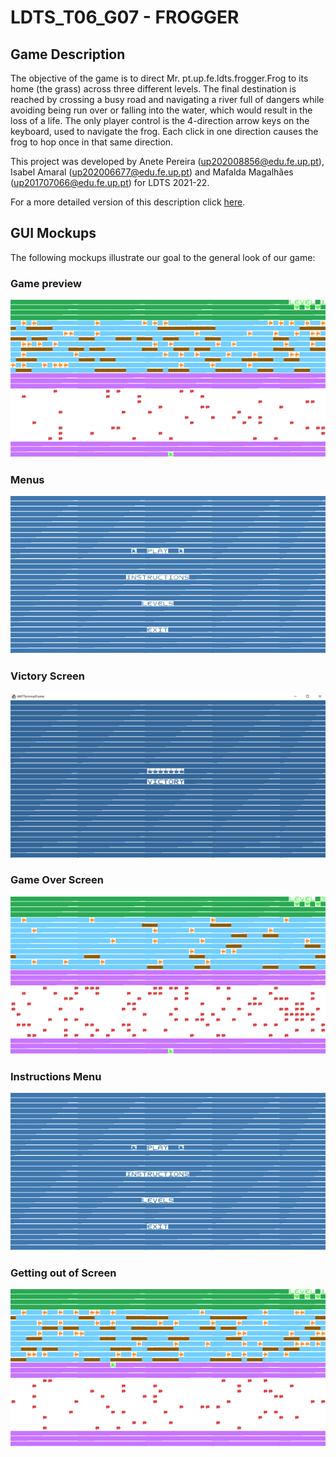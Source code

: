 # LDTS_T06_G07 - FROGGER

## Game Description

The objective of the game is to direct Mr. pt.up.fe.ldts.frogger.Frog to its home (the grass) across three different levels. The final destination is reached by crossing a busy road and navigating a river full of dangers while avoiding being run over or falling into the water, which would result in the loss of a life. The only player control is the 4-direction arrow keys on the keyboard, used to navigate the frog. Each click in one direction causes the frog to hop once in that same direction.

This project was developed by Anete Pereira (up202008856@edu.fe.up.pt), Isabel Amaral (up202006677@edu.fe.up.pt) and Mafalda Magalhães (up201707066@edu.fe.up.pt) for LDTS 2021-22.

For a more detailed version of this description click [here](./docs/README.md).

## GUI Mockups

The following mockups illustrate our goal to the general look of our game:


### Game preview
![](./docs/gifs/winningTheGame.gif)

### Menus
![](./docs/gifs/navigatingMenu.gif)

### Victory Screen
![](./docs/images/victoryScreen.png)

### Game Over Screen
![](./docs/gifs/losingTheGame.gif)

### Instructions Menu
![](./docs/gifs/seeingInstructions.gif)

### Getting out of Screen
![](./docs/gifs/gettingOutOfScreen.gif)




[comment]: <> (### Game preview)

[comment]: <> (![]&#40;./docs/images/game.png&#41;)

[comment]: <> (### Menus)

[comment]: <> (![]&#40;./docs/images/menu.png&#41;)

[comment]: <> (### Victory Screen)

[comment]: <> (![]&#40;./docs/images/victory.png&#41;)

[comment]: <> (### Game Over Screen)

[comment]: <> (![]&#40;./docs/images/gameOver.png&#41;)
